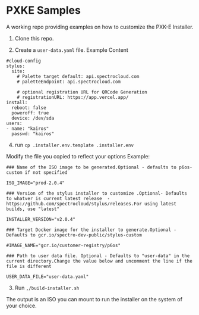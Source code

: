 # PXKE Samples 
A working repo providing examples on how to customize the PXK-E Installer.

1.  Clone this repo.

2.  Create a `user-data.yaml` file.
Example Content
```
#cloud-config
stylus:
  site:
    # Palette target default: api.spectrocloud.com
    # paletteEndpoint: api.spectrocloud.com
    
    # optional registration URL for QRCode Generation
    # registrationURL: https://app.vercel.app/
install:
  reboot: false
  poweroff: true
  device: /dev/sda
users:
- name: "kairos"
  passwd: "kairos"
```

4.  run `cp .installer.env.template .installer.env`

Modify the file you copied to reflect your options
Example:
```
### Name of the ISO image to be generated.Optional - defaults to p6os-custom if not specified

ISO_IMAGE="prod-2.0.4"

### Version of the stylus installer to customize .Optional- Defaults to whatver is current latest release  - https://github.com/spectrocloud/stylus/releases.For using latest builds, use "latest"

INSTALLER_VERSION="v2.0.4"

### Target Docker image for the installer to generate.Optional - Defaults to gcr.io/spectro-dev-public/stylus-custom

#IMAGE_NAME="gcr.io/customer-registry/p6os"

### Path to user data file. Optional - Defaults to "user-data" in the current directory.Change the value below and uncomment the line if the file is different

USER_DATA_FILE="user-data.yaml"
```

3.  Run `,/build-installer.sh`

The output is an ISO you can mount to run the installer on the system of your choice.

